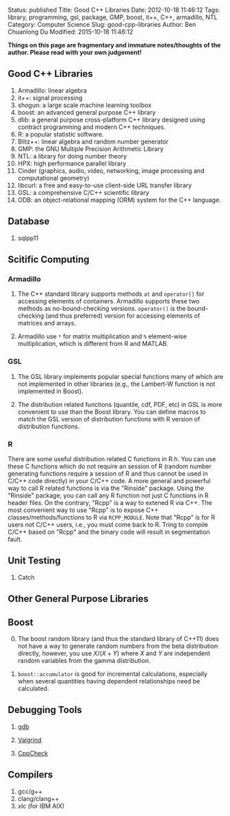 Status: published
Title: Good C++ Libraries
Date: 2012-10-18 11:46:12
Tags: library, programming, gsl, package, GMP, boost, it++, C++, armadillo, NTL
Category: Computer Science
Slug: good-cpp-libraries
Author: Ben Chuanlong Du
Modified: 2015-10-18 11:46:12

**Things on this page are fragmentary and immature notes/thoughts of the author. Please read with your own judgement!**


## Good C++ Libraries

1. Armadillo: linear algebra
2. it++: signal processing
1. shogun: a large scale machine learning toolbox
0. boost: an advanced general purpose C++ library 
1. dlib: a general purpose cross-platform C++ library designed using contract programming and modern C++ techniques.
0. R: a popular statistic software. 
4. Blitz++: linear algebra and random number generator 
5. GMP: the GNU Multiple Precision Arithmetic Library
6. NTL: a library for doing number theory 
7. HPX: high performance parallel library
8. Cinder (graphics, audio, video, networking, image processing and computational geometry)
8. libcurl: a free and easy-to-use client-side URL transfer library
3. GSL: a comprehensive C/C++ scientific library
1. ODB: an object-relational mapping (ORM) system for the C++ language.

## Database

1. sqlpp11

## Scitific Computing

### Armadillo

1. The C++ standard library supports methods `at` and `operator[]` for accessing elements of containers. 
    Armadillo supports these two methods as no-bound-checking versions. 
    `operator()` is the bound-checking (and thus preferred) version for accessing elements of matrices and arrays.

2. Armadillo use `*` for matrix multiplication and `%` element-wise multiplication,
    which is different from R and MATLAB.

### GSL

1. The GSL library implements popular special functions many of which 
    are not implemented in other libraries 
    (e.g., the Lambert-W function is not implemented in Boost).

2. The distribution related functions (quantile, cdf, PDF, etc) in 
    GSL is more convenient to use than the Boost library. 
    You can define macros to match the GSL version of distribution functions with 
    R version of distribution functions.

### R

There are some useful distribution related C functions in R.h.
You can use these C functions which do not require an session of R 
(random number generating functions require a session of R and thus cannot be used in C/C++ code directly) 
in your C/C++ code.
A more general and powerful way to call R related functions is via the "Rinside" package. 
Using the "Rinside" package, 
you can call any R function not just C functions in R header files.
On the contrary, "Rcpp" is a way to extened R via C++. 
The most convenient way to use "Rcpp" is to expose C++ classes/methods/functions to R via `RCPP_MODULE`.
Note that "Rcpp" is for R users not C/C++ users,
i.e., you must come back to R. 
Tring to compile C/C++ based on "Rcpp" and the binary code will result in segmentation fault. 

## Unit Testing

1. Catch

## Other General Purpose Libraries

## Boost

0. The boost random library (and thus the standard library of C++11) does not have a way to generate 
    random numbers from the beta distribution directly, 
    however, you use $X/(X+Y)$ where $X$ and $Y$ are independent 
    random variables from the gamma distribution.

1. `boost::accumulator` is good for incremental calculations,
    especially when several quantities having dependent relationships need 
    be calculated. 

## Debugging Tools

1. [gdb](http://www.gnu.org/software/gdb/)

2. [Valgrind](http://valgrind.org/)

3. [CppCheck](http://cppcheck.sourceforge.net/)

## Compilers

1. gcc/g++
2. clang/clang++
3. xlc (for IBM AIX)
